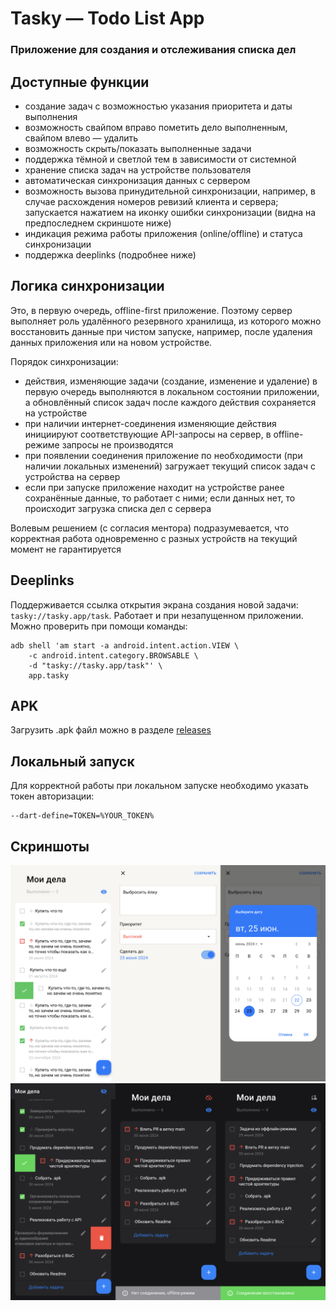 # Tasky — Todo List App

### Приложение для создания и отслеживания списка дел

## Доступные функции
- создание задач с возможностью указания приоритета и даты выполнения
- возможность свайпом вправо пометить дело выполненным, свайпом влево — удалить
- возможность скрыть/показать выполненные задачи
- поддержка тёмной и светлой тем в зависимости от системной
- хранение списка задач на устройстве пользователя
- автоматическая синхронизация данных с сервером
- возможность вызова принудительной синхронизации, например, в случае расхождения номеров ревизий клиента и сервера; запускается нажатием на иконку ошибки синхронизации (видна на предпоследнем скриншоте ниже)
- индикация режима работы приложения (online/offline) и статуса синхронизации
- поддержка deeplinks (подробнее ниже)

## Логика синхронизации
Это, в первую очередь, offline-first приложение. Поэтому сервер выполняет роль удалённого резервного хранилища, из которого можно восстановить данные при чистом запуске, например, после удаления данных приложения или на новом устройстве.

Порядок синхронизации:
- действия, изменяющие задачи (создание, изменение и удаление) в первую очередь выполняются в локальном состоянии приложении, а обновлённый список задач после каждого действия сохраняется на устройстве
- при наличии интернет-соединения изменяющие действия инициируют соответствующие API-запросы на сервер, в offline-режиме запросы не производятся
- при появлении соединения приложение по необходимости (при наличии локальных изменений) загружает текущий список задач с устройства на сервер
- если при запуске приложение находит на устройстве ранее сохранённые данные, то работает с ними; если данных нет, то происходит загрузка списка дел с сервера 

Волевым решением (с согласия ментора) подразумевается, что корректная работа одновременно с разных устройств на текущий момент не гарантируется

## Deeplinks
Поддерживается ссылка открытия экрана создания новой задачи: `tasky://tasky.app/task`. Работает и при незапущенном приложении. Можно проверить при помощи команды:
```
adb shell 'am start -a android.intent.action.VIEW \
    -c android.intent.category.BROWSABLE \
    -d "tasky://tasky.app/task"' \
    app.tasky
```

## APK
Загрузить .apk файл можно в разделе [releases](https://github.com/eshfield/tasky/releases)

## Локальный запуск
Для корректной работы при локальном запуске необходимо указать токен авторизации:
```
--dart-define=TOKEN=%YOUR_TOKEN%
```

## Скриншоты
![Screenshots1](screenshots/screenshots1.png)
![Screenshots2](screenshots/screenshots2.png)
